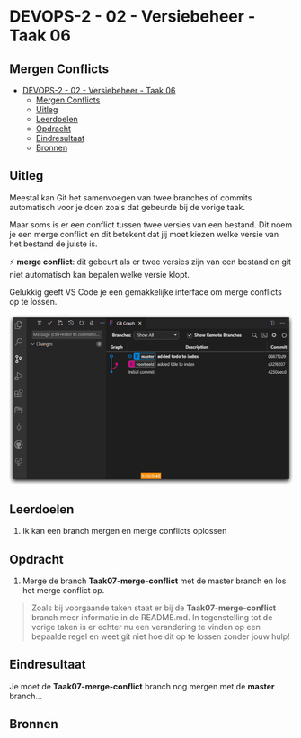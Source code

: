 # DEVOPS-2 - 02 - Versiebeheer - Taak 06

## Mergen Conflicts

- [DEVOPS-2 - 02 - Versiebeheer - Taak 06](#devops-2---02---versiebeheer---taak-06)
  - [Mergen Conflicts](#mergen-conflicts)
  - [Uitleg](#uitleg)
  - [Leerdoelen](#leerdoelen)
  - [Opdracht](#opdracht)
  - [Eindresultaat](#eindresultaat)
  - [Bronnen](#bronnen)

## Uitleg

Meestal kan Git het samenvoegen van twee branches of commits automatisch voor je doen zoals dat gebeurde bij de vorige taak.

Maar soms is er een conflict tussen twee versies van een bestand. Dit noem je een merge conflict en dit betekent dat jij moet kiezen welke versie van het bestand de juiste is.  

:zap: **merge conflict**: dit gebeurt als er twee versies zijn van een bestand en git niet automatisch kan bepalen welke versie klopt.

Gelukkig geeft VS Code je een gemakkelijke interface om merge conflicts op te lossen.

![](img/git-gitgraph-merge-conflict.gif)
## Leerdoelen

1. Ik kan een branch mergen en merge conflicts oplossen

## Opdracht

1.  Merge de branch **Taak07-merge-conflict** met de master branch en los het merge conflict op.
> Zoals bij voorgaande taken staat er bij de **Taak07-merge-conflict** branch meer informatie in de README.md. In tegenstelling tot de vorige taken is er echter nu een verandering te vinden op een bepaalde regel en weet git niet hoe dit op te lossen zonder jouw hulp! 

## Eindresultaat

Je moet de **Taak07-merge-conflict** branch nog mergen met de **master** branch...

## Bronnen